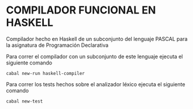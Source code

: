 # COMPILADOR FUNCIONAL EN HASKELL
Compilador hecho en Haskell de un subconjunto del lenguaje PASCAL para la asignatura de Programación Declarativa

Para correr el compilador con un subconjunto de este lenguaje ejecuta el siguiente comando 

    cabal new-run haskell-compiler

Para correr los tests hechos sobre el analizador léxico ejecuta el siguiente comando

    cabal new-test

